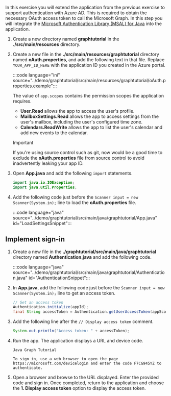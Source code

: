 <!-- markdownlint-disable MD002 MD041 -->

In this exercise you will extend the application from the previous exercise to support authentication with Azure AD. This is required to obtain the necessary OAuth access token to call the Microsoft Graph. In this step you will integrate the [Microsoft Authentication Library (MSAL) for Java](https://github.com/AzureAD/microsoft-authentication-library-for-java) into the application.

1. Create a new directory named **graphtutorial** in the **./src/main/resources** directory.

1. Create a new file in the **./src/main/resources/graphtutorial** directory named **oAuth.properties**, and add the following text in that file. Replace `YOUR_APP_ID_HERE` with the application ID you created in the Azure portal.

    :::code language="ini" source="../demo/graphtutorial/src/main/resources/graphtutorial/oAuth.properties.example":::

    The value of `app.scopes` contains the permission scopes the application requires.

    - **User.Read** allows the app to access the user's profile.
    - **MailboxSettings.Read** allows the app to access settings from the user's mailbox, including the user's configured time zone.
    - **Calendars.ReadWrite** allows the app to list the user's calendar and add new events to the calendar.

    > [!IMPORTANT]
    > If you're using source control such as git, now would be a good time to exclude the **oAuth.properties** file from source control to avoid inadvertently leaking your app ID.

1. Open **App.java** and add the following `import` statements.

    ```java
    import java.io.IOException;
    import java.util.Properties;
    ```

1. Add the following code just before the `Scanner input = new Scanner(System.in);` line to load the **oAuth.properties** file.

    :::code language="java" source="../demo/graphtutorial/src/main/java/graphtutorial/App.java" id="LoadSettingsSnippet":::

## Implement sign-in

1. Create a new file in the **./graphtutorial/src/main/java/graphtutorial** directory named **Authentication.java** and add the following code.

    :::code language="java" source="../demo/graphtutorial/src/main/java/graphtutorial/Authentication.java" id="AuthenticationSnippet":::

1. In **App.java**, add the following code just before the `Scanner input = new Scanner(System.in);` line to get an access token.

    ```java
    // Get an access token
    Authentication.initialize(appId);
    final String accessToken = Authentication.getUserAccessToken(appScopes);
    ```

1. Add the following line after the `// Display access token` comment.

    ```java
    System.out.println("Access token: " + accessToken);
    ```

1. Run the app. The application displays a URL and device code.

    ```Shell
    Java Graph Tutorial

    To sign in, use a web browser to open the page https://microsoft.com/devicelogin and enter the code F7CG945YZ to authenticate.
    ```

1. Open a browser and browse to the URL displayed. Enter the provided code and sign in. Once completed, return to the application and choose the **1. Display access token** option to display the access token.
